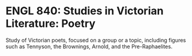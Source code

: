 # ENGL 840: Studies in Victorian Literature: Poetry

Study of Victorian poets, focused on a group or a topic, including figures such as Tennyson, the Brownings, Arnold, and the Pre-Raphaelites.